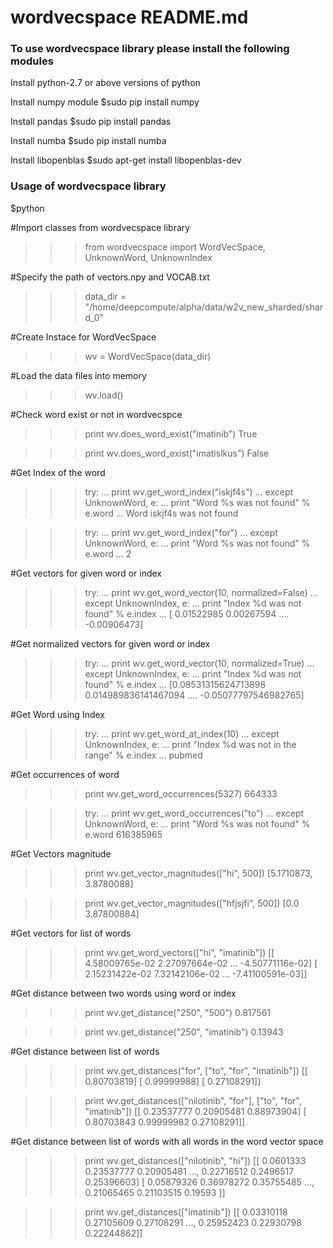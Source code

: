 # wordvecspace README.md

### To use wordvecspace library please install the following modules


Install python-2.7 or above versions of python

Install numpy module
$sudo pip install numpy

Install pandas
$sudo pip install pandas

Install numba
$sudo pip install numba

Install libopenblas
$sudo apt-get install libopenblas-dev


### Usage of wordvecspace library

$python

#Import classes from wordvecspace library
>>>from wordvecspace import WordVecSpace, UnknownWord, UnknownIndex

#Specify the path of vectors.npy and VOCAB.txt
>>>data_dir = "/home/deepcompute/alpha/data/w2v_new_sharded/shard_0"

#Create Instace for WordVecSpace
>>>wv = WordVecSpace(data_dir)


#Load the data files into memory
>>>wv.load()

#Check word exist or not in wordvecspce
>>>print wv.does_word_exist("imatinib")
True

>>>print wv.does_word_exist("imatislkus")
False


#Get Index of the word
>>> try:
...     print wv.get_word_index("iskjf4s")
... except UnknownWord, e:
...     print "Word %s was not found" % e.word
...
Word iskjf4s was not found

>>> try:
...     print wv.get_word_index("for")
... except UnknownWord, e:
...     print "Word %s was not found" % e.word
...
2

#Get vectors for given word or index
>>> try:
...     print wv.get_word_vector(10, normalized=False)
... except UnknownIndex, e:
...     print "Index %d was not found" % e.index
... 
[ 0.01522985  0.00267594 .... -0.00906473]

#Get normalized vectors for given word or index
>>> try:
...     print wv.get_word_vector(10, normalized=True)
... except UnknownIndex, e:
...     print "Index %d was not found" % e.index
... 
[0.08531315624713898 0.014989836141467094 .... -0.05077797546982765]



#Get Word using Index
>>> try:
...     print wv.get_word_at_index(10)
... except UnknownIndex, e:
...     print "Index %d was not in the range" % e.index
... 
pubmed



#Get occurrences of word
>>> print wv.get_word_occurrences(5327)
664333

>>> try:
...     print wv.get_word_occurrences("to")
... except UnknownWord, e:
...     print "Word %s was not found" % e.word
616385965


#Get Vectors magnitude
>>> print wv.get_vector_magnitudes(["hi", 500])
[5.1710873, 3.8780088]

>>> print wv.get_vector_magnitudes(["hfjsjfi", 500])
[0.0 3.87800884]


#Get vectors for list of words
>>> print wv.get_word_vectors(["hi", "imatinib"])
[[  4.58009765e-02   2.27097664e-02 ... -4.50771116e-02]
 [  2.15231422e-02   7.32142106e-02 ... -7.41100591e-03]]

#Get distance between two words using word or index
>>> print wv.get_distance("250", "500")
0.817561

>>> print wv.get_distance("250", "imatinib")
0.13943

#Get distance between list of words
>>> print wv.get_distances("for", ["to", "for", "imatinib"])
[[ 0.80703819]
 [ 0.99999988]
 [ 0.27108291]]

>>> print wv.get_distances(["nilotinib", "for"], ["to", "for", "imatinib"])
[[ 0.23537777  0.20905481  0.88973904]
 [ 0.80703843  0.99999982  0.27108291]]

#Get distance between list of words with all words in the word vector space
>>> print wv.get_distances(["nilotinib", "hi"])
[[ 0.0601333   0.23537777  0.20905481 ...,  0.22716512  0.2496517
   0.25396603]
 [ 0.05879326  0.36978272  0.35755485 ...,  0.21065465  0.21103515  0.19593   ]]


>>> print wv.get_distances(["imatinib"])
[[ 0.03310118  0.27105609  0.27108291 ...,  0.25952423  0.22930798
   0.22244862]]


